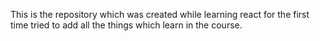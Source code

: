 This is the repository which was created while learning react for the first time tried to add all the things which learn in the  course.
<br>
